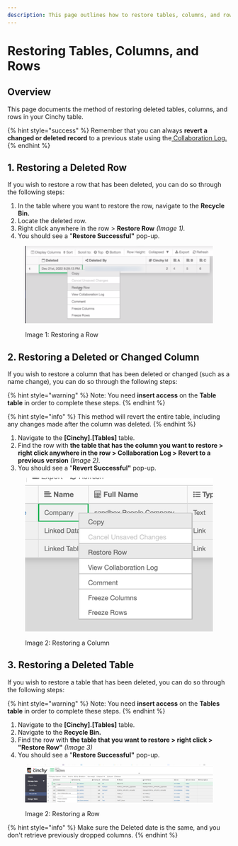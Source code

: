 ```yaml
---
description: This page outlines how to restore tables, columns, and rows in Cinchy
---
```


# Restoring Tables, Columns, and Rows

## Overview

This page documents the method of restoring deleted tables, columns, and rows in your Cinchy table.

{% hint style="success" %}
Remember that you can always **revert a changed or deleted record** to a previous state using the[ Collaboration Log.](https://platform.docs.cinchy.com/guides-for-using-cinchy/user-guides/data-management#6.-collaboration-log)
{% endhint %}

## 1. Restoring a Deleted Row

If you wish to restore a row that has been deleted, you can do so through the following steps:

1. In the table where you want to restore the row, navigate to the **Recycle Bin.**
2. Locate the deleted row.
3. Right click anywhere in the row > **Restore Row** _(Image 1)._
4. You should see a "**Restore Successful"** pop-up.

<figure><img src="../../../.gitbook/assets/image (452).png" alt=""><figcaption><p>Image 1: Restoring a Row</p></figcaption></figure>

## 2. Restoring a Deleted or Changed Column

If you wish to restore a column that has been deleted or changed (such as a name change), you can do so through the following steps:

{% hint style="warning" %}
Note: You need **insert access** on the **Table table** in order to complete these steps.
{% endhint %}

{% hint style="info" %}
This method will revert the entire table, including any changes made after the column was deleted.
{% endhint %}

1. Navigate to the **\[Cinchy].\[Tables]** table.
2. Find the row with **the table that has the column you want to restore > right click anywhere in the row > Collaboration Log > Revert to a previous version** _(Image 2)._
3. You should see a "**Revert Successful"** pop-up.

<figure><img src="../../../.gitbook/assets/image (60).png" alt=""><figcaption><p>Image 2: Restoring a Column</p></figcaption></figure>

## 3. Restoring a Deleted Table

If you wish to restore a table that has been deleted, you can do so through the following steps:

{% hint style="warning" %}
Note: You need **insert access** on the **Tables table** in order to complete these steps.
{% endhint %}

1. Navigate to the **\[Cinchy].\[Tables]** table.
2. Navigate to the **Recycle Bin.**
3. Find the row with **the table that you want to restore > right click > "Restore Row"** _(Image 3)_
4. You should see a "**Restore Successful"** pop-up.

<figure><img src="../../../.gitbook/assets/701FC46A-F5CB-4736-8CC1-CDB22D2E9601.png" alt=""><figcaption><p>Image 2: Restoring a Row</p></figcaption></figure>

{% hint style="info" %}
Make sure the Deleted date is the same, and you don't retrieve previously dropped columns.
{% endhint %}
